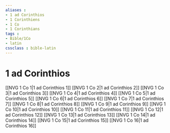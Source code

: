```yaml
---
aliases : 
- 1 ad Corinthios
- 1 Corinthiens
- 1 Co
- 1 Corinthians
tags : 
- Bible/1Co
- latin
cssclass : bible-latin
---
```


# 1 ad Corinthios

[[NVG 1 Co 1|1 ad Corinthios 1]]
[[NVG 1 Co 2|1 ad Corinthios 2]]
[[NVG 1 Co 3|1 ad Corinthios 3]]
[[NVG 1 Co 4|1 ad Corinthios 4]]
[[NVG 1 Co 5|1 ad Corinthios 5]]
[[NVG 1 Co 6|1 ad Corinthios 6]]
[[NVG 1 Co 7|1 ad Corinthios 7]]
[[NVG 1 Co 8|1 ad Corinthios 8]]
[[NVG 1 Co 9|1 ad Corinthios 9]]
[[NVG 1 Co 10|1 ad Corinthios 10]]
[[NVG 1 Co 11|1 ad Corinthios 11]]
[[NVG 1 Co 12|1 ad Corinthios 12]]
[[NVG 1 Co 13|1 ad Corinthios 13]]
[[NVG 1 Co 14|1 ad Corinthios 14]]
[[NVG 1 Co 15|1 ad Corinthios 15]]
[[NVG 1 Co 16|1 ad Corinthios 16]]
